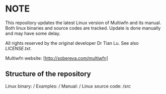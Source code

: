 # NOTE
This repository updates the latest Linux version of Multiwfn and its manual. Both linux binaries and source codes are tracked. Update is done manually and may have some delay.

All rights reserved by the original developer Dr Tian Lu. See also $LICENSE.txt$.

Multiwfn website: [http://sobereva.com/multiwfn]


## Structure of the repository

Linux binary: /
Examples: /
Manual: /
Linux source code: /src

 


